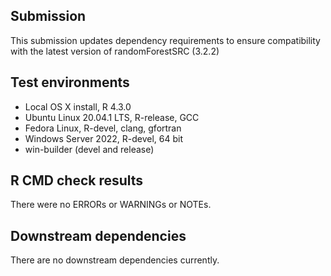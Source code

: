 ## Submission

This submission updates dependency requirements to ensure compatibility with the latest version of randomForestSRC (3.2.2)

## Test environments
* Local OS X install, R 4.3.0
* Ubuntu Linux 20.04.1 LTS, R-release, GCC
* Fedora Linux, R-devel, clang, gfortran
* Windows Server 2022, R-devel, 64 bit
* win-builder (devel and release)

## R CMD check results

There were no ERRORs or WARNINGs or NOTEs.

## Downstream dependencies
There are no downstream dependencies currently.

